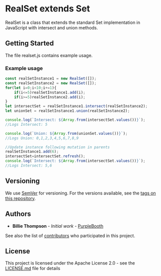 # RealSet extends Set

RealSet is a class that extends the standard Set implementation in JavaScript with intersect and union methods.

## Getting Started

The file realset.js contains example usage.

### Example usage

```javascript
const realSetInstance1 = new RealSet([]);
const realSetInstance2 = new RealSet([]);
for(let i=0;i<10;i+=1){
    if(i<=5)realSetInstance1.add(i);
    if(i>=5)realSetInstance2.add(i);
}
let intersectSet = realSetInstance1.intersect(realSetInstance2);
let unionSet = realSetInstance1.union(realSetInstance2);

console.log(`Intersect: ${Array.from(intersectSet.values())}`);
//Logs Intersect: 5

console.log(`Union: ${Array.from(unionSet.values())}`);
//Logs Union: 0,1,2,3,4,5,6,7,8,9

//Update instance following mutation in parents
realSetInstance1.add(6);
intersectSet=intersectSet.refresh();
console.log(`Intersect: ${Array.from(intersectSet.values())}`);
//Logs Intersect: 5,6

```

## Versioning

We use [SemVer](http://semver.org/) for versioning. For the versions available, see the [tags on this repository](https://github.com/your/project/tags). 

## Authors

* **Billie Thompson** - *Initial work* - [PurpleBooth](https://github.com/PurpleBooth)

See also the list of [contributors](https://github.com/your/project/contributors) who participated in this project.

## License

This project is licensed under the Apache License 2.0 - see the [LICENSE.md](LICENSE.md) file for details
